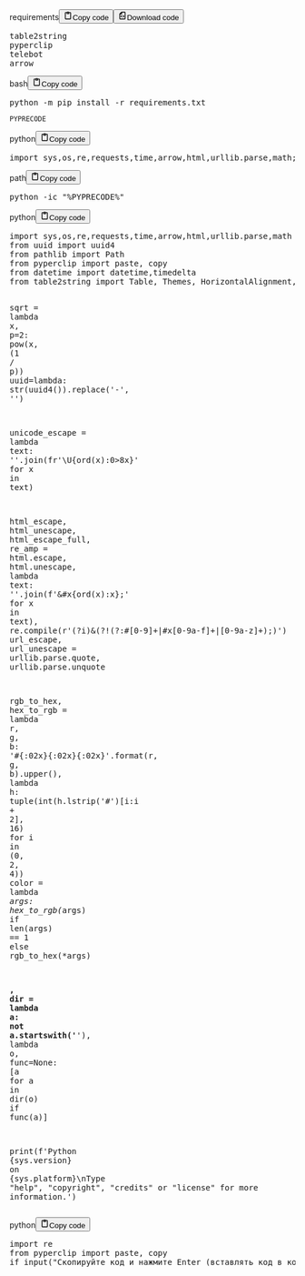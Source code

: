 <div class="code_element"><div class="lang_line"><text>requirements</text><button class="copy_code_button" onclick="CopyCode(this)"><svg style="width: 1.2em;height: 1.2em;" aria-hidden="true" xmlns="http://www.w3.org/2000/svg" fill="none" viewBox="0 0 24 24"><path stroke="currentColor" stroke-linecap="round" stroke-linejoin="round" stroke-width="2" d="M15 4h3a1 1 0 0 1 1 1v15a1 1 0 0 1-1 1H6a1 1 0 0 1-1-1V5a1 1 0 0 1 1-1h3m0 3h6m-5-4v4h4V3h-4Z"/></svg><text class="unselectable">Copy code</text></button><button class="download_code_button" onclick="DownloadCode(this, `requirements.txt`)"><svg style="width: 1.2em;height: 1.2em;" aria-hidden="true" xmlns="http://www.w3.org/2000/svg" fill="none" viewBox="0 0 24 24"><path stroke="currentColor" stroke-linecap="round" stroke-linejoin="round" stroke-width="2" d="M10 3v4a1 1 0 0 1-1 1H5m5 4-2 2 2 2m4-4 2 2-2 2m5-12v16a1 1 0 0 1-1 1H6a1 1 0 0 1-1-1V7.914a1 1 0 0 1 .293-.707l3.914-3.914A1 1 0 0 1 9.914 3H18a1 1 0 0 1 1 1Z"/></svg><text class="unselectable" title="requirements.txt">Download code</text></button></div><div class="code language-text"><div class="highlight"><pre><span></span>table2string
pyperclip
telebot
arrow
</pre></div></div></div>

<div class="code_element"><div class="lang_line"><text>bash</text><button class="copy_code_button" onclick="CopyCode(this)"><svg style="width: 1.2em;height: 1.2em;" aria-hidden="true" xmlns="http://www.w3.org/2000/svg" fill="none" viewBox="0 0 24 24"><path stroke="currentColor" stroke-linecap="round" stroke-linejoin="round" stroke-width="2" d="M15 4h3a1 1 0 0 1 1 1v15a1 1 0 0 1-1 1H6a1 1 0 0 1-1-1V5a1 1 0 0 1 1-1h3m0 3h6m-5-4v4h4V3h-4Z"/></svg><text class="unselectable">Copy code</text></button></div><div class="code language-bash"><div class="highlight"><pre><span></span>python<span class="w"> </span>-m<span class="w"> </span>pip<span class="w"> </span>install<span class="w"> </span>-r<span class="w"> </span>requirements.txt
</pre></div></div></div>

<p><code>PYPRECODE</code></p>
<div class="code_element"><div class="lang_line"><text>python</text><button class="copy_code_button" onclick="CopyCode(this)"><svg style="width: 1.2em;height: 1.2em;" aria-hidden="true" xmlns="http://www.w3.org/2000/svg" fill="none" viewBox="0 0 24 24"><path stroke="currentColor" stroke-linecap="round" stroke-linejoin="round" stroke-width="2" d="M15 4h3a1 1 0 0 1 1 1v15a1 1 0 0 1-1 1H6a1 1 0 0 1-1-1V5a1 1 0 0 1 1-1h3m0 3h6m-5-4v4h4V3h-4Z"/></svg><text class="unselectable">Copy code</text></button></div><div class="code language-python"><div class="highlight"><pre><span></span><span class="kn">import</span> <span class="nn">sys</span><span class="o">,</span><span class="nn">os</span><span class="o">,</span><span class="nn">re</span><span class="o">,</span><span class="nn">requests</span><span class="o">,</span><span class="nn">time</span><span class="o">,</span><span class="nn">arrow</span><span class="o">,</span><span class="nn">html</span><span class="o">,</span><span class="nn">urllib.parse</span><span class="o">,</span><span class="nn">math</span><span class="p">;</span><span class="kn">from</span> <span class="nn">uuid</span> <span class="kn">import</span> <span class="n">uuid4</span><span class="p">;</span><span class="kn">from</span> <span class="nn">pathlib</span> <span class="kn">import</span> <span class="n">Path</span><span class="p">;</span><span class="kn">from</span> <span class="nn">pyperclip</span> <span class="kn">import</span> <span class="n">paste</span><span class="p">,</span> <span class="n">copy</span><span class="p">;</span><span class="kn">from</span> <span class="nn">datetime</span> <span class="kn">import</span> <span class="n">datetime</span><span class="p">,</span><span class="n">timedelta</span><span class="p">;</span><span class="kn">from</span> <span class="nn">table2string</span> <span class="kn">import</span> <span class="n">Table</span><span class="p">,</span> <span class="n">Themes</span><span class="p">,</span> <span class="n">HorizontalAlignment</span><span class="p">,</span> <span class="n">VerticalAlignment</span><span class="p">;</span><span class="n">sqrt</span> <span class="o">=</span> <span class="k">lambda</span> <span class="n">x</span><span class="p">,</span> <span class="n">p</span><span class="o">=</span><span class="mi">2</span><span class="p">:</span> <span class="nb">pow</span><span class="p">(</span><span class="n">x</span><span class="p">,</span> <span class="p">(</span><span class="mi">1</span> <span class="o">/</span> <span class="n">p</span><span class="p">));</span><span class="n">uuid</span><span class="o">=</span><span class="k">lambda</span><span class="p">:</span> <span class="nb">str</span><span class="p">(</span><span class="n">uuid4</span><span class="p">())</span><span class="o">.</span><span class="n">replace</span><span class="p">(</span><span class="s1">&#39;-&#39;</span><span class="p">,</span> <span class="s1">&#39;&#39;</span><span class="p">);</span><span class="n">unicode_escape</span> <span class="o">=</span> <span class="k">lambda</span> <span class="n">text</span><span class="p">:</span> <span class="s1">&#39;&#39;</span><span class="o">.</span><span class="n">join</span><span class="p">(</span><span class="sa">fr</span><span class="s1">&#39;\U</span><span class="si">{</span><span class="nb">ord</span><span class="p">(</span><span class="n">x</span><span class="p">)</span><span class="si">:</span><span class="s1">0&gt;8x</span><span class="si">}</span><span class="s1">&#39;</span> <span class="k">for</span> <span class="n">x</span> <span class="ow">in</span> <span class="n">text</span><span class="p">);</span><span class="n">html_escape</span><span class="p">,</span> <span class="n">html_unescape</span><span class="p">,</span> <span class="n">html_escape_full</span><span class="p">,</span> <span class="n">re_amp</span> <span class="o">=</span> <span class="n">html</span><span class="o">.</span><span class="n">escape</span><span class="p">,</span> <span class="n">html</span><span class="o">.</span><span class="n">unescape</span><span class="p">,</span> <span class="k">lambda</span> <span class="n">text</span><span class="p">:</span> <span class="s1">&#39;&#39;</span><span class="o">.</span><span class="n">join</span><span class="p">(</span><span class="sa">f</span><span class="s1">&#39;&amp;#x</span><span class="si">{</span><span class="nb">ord</span><span class="p">(</span><span class="n">x</span><span class="p">)</span><span class="si">:</span><span class="s1">x</span><span class="si">}</span><span class="s1">;&#39;</span> <span class="k">for</span> <span class="n">x</span> <span class="ow">in</span> <span class="n">text</span><span class="p">),</span> <span class="n">re</span><span class="o">.</span><span class="n">compile</span><span class="p">(</span><span class="sa">r</span><span class="s1">&#39;(?i)&amp;(?!(?:\#[0-9]+|\#x[0-9a-f]+|[0-9a-z]+);)&#39;</span><span class="p">);</span><span class="n">url_escape</span><span class="p">,</span> <span class="n">url_unescape</span> <span class="o">=</span> <span class="n">urllib</span><span class="o">.</span><span class="n">parse</span><span class="o">.</span><span class="n">quote</span><span class="p">,</span> <span class="n">urllib</span><span class="o">.</span><span class="n">parse</span><span class="o">.</span><span class="n">unquote</span><span class="p">;</span><span class="n">rgb_to_hex</span><span class="p">,</span> <span class="n">hex_to_rgb</span> <span class="o">=</span> <span class="k">lambda</span> <span class="n">r</span><span class="p">,</span> <span class="n">g</span><span class="p">,</span> <span class="n">b</span><span class="p">:</span> <span class="s1">&#39;#</span><span class="si">{:02x}{:02x}{:02x}</span><span class="s1">&#39;</span><span class="o">.</span><span class="n">format</span><span class="p">(</span><span class="n">r</span><span class="p">,</span> <span class="n">g</span><span class="p">,</span> <span class="n">b</span><span class="p">)</span><span class="o">.</span><span class="n">upper</span><span class="p">(),</span> <span class="k">lambda</span> <span class="n">h</span><span class="p">:</span> <span class="nb">tuple</span><span class="p">(</span><span class="nb">int</span><span class="p">(</span><span class="n">h</span><span class="o">.</span><span class="n">lstrip</span><span class="p">(</span><span class="s1">&#39;#&#39;</span><span class="p">)[</span><span class="n">i</span><span class="p">:</span><span class="n">i</span> <span class="o">+</span> <span class="mi">2</span><span class="p">],</span> <span class="mi">16</span><span class="p">)</span> <span class="k">for</span> <span class="n">i</span> <span class="ow">in</span> <span class="p">(</span><span class="mi">0</span><span class="p">,</span> <span class="mi">2</span><span class="p">,</span> <span class="mi">4</span><span class="p">));</span><span class="n">color</span> <span class="o">=</span> <span class="k">lambda</span> <span class="o">*</span><span class="n">args</span><span class="p">:</span> <span class="n">hex_to_rgb</span><span class="p">(</span><span class="o">*</span><span class="n">args</span><span class="p">)</span> <span class="k">if</span> <span class="nb">len</span><span class="p">(</span><span class="n">args</span><span class="p">)</span> <span class="o">==</span> <span class="mi">1</span> <span class="k">else</span> <span class="n">rgb_to_hex</span><span class="p">(</span><span class="o">*</span><span class="n">args</span><span class="p">);</span><span class="n">__</span><span class="p">,</span> <span class="nb">dir</span> <span class="o">=</span> <span class="k">lambda</span> <span class="n">a</span><span class="p">:</span> <span class="ow">not</span> <span class="n">a</span><span class="o">.</span><span class="n">startswith</span><span class="p">(</span><span class="s1">&#39;__&#39;</span><span class="p">),</span> <span class="k">lambda</span> <span class="n">o</span><span class="p">,</span> <span class="n">func</span><span class="o">=</span><span class="kc">None</span><span class="p">:</span> <span class="p">[</span><span class="n">a</span> <span class="k">for</span> <span class="n">a</span> <span class="ow">in</span> <span class="nb">dir</span><span class="p">(</span><span class="n">o</span><span class="p">)</span> <span class="k">if</span> <span class="n">func</span><span class="p">(</span><span class="n">a</span><span class="p">)];</span><span class="nb">print</span><span class="p">(</span><span class="sa">f</span><span class="s1">&#39;Python </span><span class="si">{</span><span class="n">sys</span><span class="o">.</span><span class="n">version</span><span class="si">}</span><span class="s1"> on </span><span class="si">{</span><span class="n">sys</span><span class="o">.</span><span class="n">platform</span><span class="si">}</span><span class="se">\n</span><span class="s1">Type &quot;help&quot;, &quot;copyright&quot;, &quot;credits&quot; or &quot;license&quot; for more information.&#39;</span><span class="p">)</span>
</pre></div></div></div>

<div class="code_element"><div class="lang_line"><text>path</text><button class="copy_code_button" onclick="CopyCode(this)"><svg style="width: 1.2em;height: 1.2em;" aria-hidden="true" xmlns="http://www.w3.org/2000/svg" fill="none" viewBox="0 0 24 24"><path stroke="currentColor" stroke-linecap="round" stroke-linejoin="round" stroke-width="2" d="M15 4h3a1 1 0 0 1 1 1v15a1 1 0 0 1-1 1H6a1 1 0 0 1-1-1V5a1 1 0 0 1 1-1h3m0 3h6m-5-4v4h4V3h-4Z"/></svg><text class="unselectable">Copy code</text></button></div><div class="code language-text"><div class="highlight"><pre><span></span>python -ic &quot;%PYPRECODE%&quot;
</pre></div></div></div>

<div class="code_element"><div class="lang_line"><text>python</text><button class="copy_code_button" onclick="CopyCode(this)"><svg style="width: 1.2em;height: 1.2em;" aria-hidden="true" xmlns="http://www.w3.org/2000/svg" fill="none" viewBox="0 0 24 24"><path stroke="currentColor" stroke-linecap="round" stroke-linejoin="round" stroke-width="2" d="M15 4h3a1 1 0 0 1 1 1v15a1 1 0 0 1-1 1H6a1 1 0 0 1-1-1V5a1 1 0 0 1 1-1h3m0 3h6m-5-4v4h4V3h-4Z"/></svg><text class="unselectable">Copy code</text></button></div><div class="code language-python"><div class="highlight"><pre><span></span><span class="kn">import</span> <span class="nn">sys</span><span class="o">,</span><span class="nn">os</span><span class="o">,</span><span class="nn">re</span><span class="o">,</span><span class="nn">requests</span><span class="o">,</span><span class="nn">time</span><span class="o">,</span><span class="nn">arrow</span><span class="o">,</span><span class="nn">html</span><span class="o">,</span><span class="nn">urllib.parse</span><span class="o">,</span><span class="nn">math</span>
<span class="kn">from</span> <span class="nn">uuid</span> <span class="kn">import</span> <span class="n">uuid4</span>
<span class="kn">from</span> <span class="nn">pathlib</span> <span class="kn">import</span> <span class="n">Path</span>
<span class="kn">from</span> <span class="nn">pyperclip</span> <span class="kn">import</span> <span class="n">paste</span><span class="p">,</span> <span class="n">copy</span>
<span class="kn">from</span> <span class="nn">datetime</span> <span class="kn">import</span> <span class="n">datetime</span><span class="p">,</span><span class="n">timedelta</span>
<span class="kn">from</span> <span class="nn">table2string</span> <span class="kn">import</span> <span class="n">Table</span><span class="p">,</span> <span class="n">Themes</span><span class="p">,</span> <span class="n">HorizontalAlignment</span><span class="p">,</span> <span class="n">VerticalAlignment</span>

<span class="n">sqrt</span> <span class="o">=</span> <span class="k">lambda</span> <span class="n">x</span><span class="p">,</span> <span class="n">p</span><span class="o">=</span><span class="mi">2</span><span class="p">:</span> <span class="nb">pow</span><span class="p">(</span><span class="n">x</span><span class="p">,</span> <span class="p">(</span><span class="mi">1</span> <span class="o">/</span> <span class="n">p</span><span class="p">))</span>
<span class="n">uuid</span><span class="o">=</span><span class="k">lambda</span><span class="p">:</span> <span class="nb">str</span><span class="p">(</span><span class="n">uuid4</span><span class="p">())</span><span class="o">.</span><span class="n">replace</span><span class="p">(</span><span class="s1">&#39;-&#39;</span><span class="p">,</span> <span class="s1">&#39;&#39;</span><span class="p">)</span>

<span class="n">unicode_escape</span> <span class="o">=</span> <span class="k">lambda</span> <span class="n">text</span><span class="p">:</span> <span class="s1">&#39;&#39;</span><span class="o">.</span><span class="n">join</span><span class="p">(</span><span class="sa">fr</span><span class="s1">&#39;\U</span><span class="si">{</span><span class="nb">ord</span><span class="p">(</span><span class="n">x</span><span class="p">)</span><span class="si">:</span><span class="s1">0&gt;8x</span><span class="si">}</span><span class="s1">&#39;</span> <span class="k">for</span> <span class="n">x</span> <span class="ow">in</span> <span class="n">text</span><span class="p">)</span>

<span class="n">html_escape</span><span class="p">,</span> <span class="n">html_unescape</span><span class="p">,</span> <span class="n">html_escape_full</span><span class="p">,</span> <span class="n">re_amp</span> <span class="o">=</span> <span class="n">html</span><span class="o">.</span><span class="n">escape</span><span class="p">,</span> <span class="n">html</span><span class="o">.</span><span class="n">unescape</span><span class="p">,</span> <span class="k">lambda</span> <span class="n">text</span><span class="p">:</span> <span class="s1">&#39;&#39;</span><span class="o">.</span><span class="n">join</span><span class="p">(</span><span class="sa">f</span><span class="s1">&#39;&amp;#x</span><span class="si">{</span><span class="nb">ord</span><span class="p">(</span><span class="n">x</span><span class="p">)</span><span class="si">:</span><span class="s1">x</span><span class="si">}</span><span class="s1">;&#39;</span> <span class="k">for</span> <span class="n">x</span> <span class="ow">in</span> <span class="n">text</span><span class="p">),</span> <span class="n">re</span><span class="o">.</span><span class="n">compile</span><span class="p">(</span><span class="sa">r</span><span class="s1">&#39;(?i)&amp;(?!(?:\#[0-9]+|\#x[0-9a-f]+|[0-9a-z]+);)&#39;</span><span class="p">)</span>
<span class="n">url_escape</span><span class="p">,</span> <span class="n">url_unescape</span> <span class="o">=</span> <span class="n">urllib</span><span class="o">.</span><span class="n">parse</span><span class="o">.</span><span class="n">quote</span><span class="p">,</span> <span class="n">urllib</span><span class="o">.</span><span class="n">parse</span><span class="o">.</span><span class="n">unquote</span>

<span class="n">rgb_to_hex</span><span class="p">,</span> <span class="n">hex_to_rgb</span> <span class="o">=</span> <span class="k">lambda</span> <span class="n">r</span><span class="p">,</span> <span class="n">g</span><span class="p">,</span> <span class="n">b</span><span class="p">:</span> <span class="s1">&#39;#</span><span class="si">{:02x}{:02x}{:02x}</span><span class="s1">&#39;</span><span class="o">.</span><span class="n">format</span><span class="p">(</span><span class="n">r</span><span class="p">,</span> <span class="n">g</span><span class="p">,</span> <span class="n">b</span><span class="p">)</span><span class="o">.</span><span class="n">upper</span><span class="p">(),</span> <span class="k">lambda</span> <span class="n">h</span><span class="p">:</span> <span class="nb">tuple</span><span class="p">(</span><span class="nb">int</span><span class="p">(</span><span class="n">h</span><span class="o">.</span><span class="n">lstrip</span><span class="p">(</span><span class="s1">&#39;#&#39;</span><span class="p">)[</span><span class="n">i</span><span class="p">:</span><span class="n">i</span> <span class="o">+</span> <span class="mi">2</span><span class="p">],</span> <span class="mi">16</span><span class="p">)</span> <span class="k">for</span> <span class="n">i</span> <span class="ow">in</span> <span class="p">(</span><span class="mi">0</span><span class="p">,</span> <span class="mi">2</span><span class="p">,</span> <span class="mi">4</span><span class="p">))</span>
<span class="n">color</span> <span class="o">=</span> <span class="k">lambda</span> <span class="o">*</span><span class="n">args</span><span class="p">:</span> <span class="n">hex_to_rgb</span><span class="p">(</span><span class="o">*</span><span class="n">args</span><span class="p">)</span> <span class="k">if</span> <span class="nb">len</span><span class="p">(</span><span class="n">args</span><span class="p">)</span> <span class="o">==</span> <span class="mi">1</span> <span class="k">else</span> <span class="n">rgb_to_hex</span><span class="p">(</span><span class="o">*</span><span class="n">args</span><span class="p">)</span>

<span class="n">__</span><span class="p">,</span> <span class="nb">dir</span> <span class="o">=</span> <span class="k">lambda</span> <span class="n">a</span><span class="p">:</span> <span class="ow">not</span> <span class="n">a</span><span class="o">.</span><span class="n">startswith</span><span class="p">(</span><span class="s1">&#39;__&#39;</span><span class="p">),</span> <span class="k">lambda</span> <span class="n">o</span><span class="p">,</span> <span class="n">func</span><span class="o">=</span><span class="kc">None</span><span class="p">:</span> <span class="p">[</span><span class="n">a</span> <span class="k">for</span> <span class="n">a</span> <span class="ow">in</span> <span class="nb">dir</span><span class="p">(</span><span class="n">o</span><span class="p">)</span> <span class="k">if</span> <span class="n">func</span><span class="p">(</span><span class="n">a</span><span class="p">)]</span>

<span class="nb">print</span><span class="p">(</span><span class="sa">f</span><span class="s1">&#39;Python </span><span class="si">{</span><span class="n">sys</span><span class="o">.</span><span class="n">version</span><span class="si">}</span><span class="s1"> on </span><span class="si">{</span><span class="n">sys</span><span class="o">.</span><span class="n">platform</span><span class="si">}</span><span class="se">\n</span><span class="s1">Type &quot;help&quot;, &quot;copyright&quot;, &quot;credits&quot; or &quot;license&quot; for more information.&#39;</span><span class="p">)</span>
</pre></div></div></div>

<div class="code_element"><div class="lang_line"><text>python</text><button class="copy_code_button" onclick="CopyCode(this)"><svg style="width: 1.2em;height: 1.2em;" aria-hidden="true" xmlns="http://www.w3.org/2000/svg" fill="none" viewBox="0 0 24 24"><path stroke="currentColor" stroke-linecap="round" stroke-linejoin="round" stroke-width="2" d="M15 4h3a1 1 0 0 1 1 1v15a1 1 0 0 1-1 1H6a1 1 0 0 1-1-1V5a1 1 0 0 1 1-1h3m0 3h6m-5-4v4h4V3h-4Z"/></svg><text class="unselectable">Copy code</text></button></div><div class="code language-python"><div class="highlight"><pre><span></span><span class="kn">import</span> <span class="nn">re</span>
<span class="kn">from</span> <span class="nn">pyperclip</span> <span class="kn">import</span> <span class="n">paste</span><span class="p">,</span> <span class="n">copy</span>
<span class="k">if</span> <span class="nb">input</span><span class="p">(</span><span class="s2">&quot;Скопируйте код и нажмите Enter (вставлять код в консоль не нужно)&quot;</span><span class="p">)</span> <span class="ow">or</span> <span class="kc">True</span><span class="p">:</span> <span class="n">PYPRECODE</span> <span class="o">:=</span> <span class="n">copy</span><span class="p">(</span><span class="n">re</span><span class="o">.</span><span class="n">sub</span><span class="p">(</span><span class="sa">r</span><span class="s2">&quot;\n+&quot;</span><span class="p">,</span> <span class="sa">r</span><span class="s2">&quot;\n&quot;</span><span class="p">,</span> <span class="n">paste</span><span class="p">()</span><span class="o">.</span><span class="n">strip</span><span class="p">()))</span>
</pre></div></div></div>

<!--
quicksort = lambda array: (array if len(array) < 2 else (lambda p, l, g: quicksort(l) + [p] + quicksort(g))(**(lambda pivot, temp_arr: {'p': pivot, 'l': [i for i in temp_arr if i <= pivot], 'g': [i for i in temp_arr if i > pivot]})(array[0], array[1:])))
-->